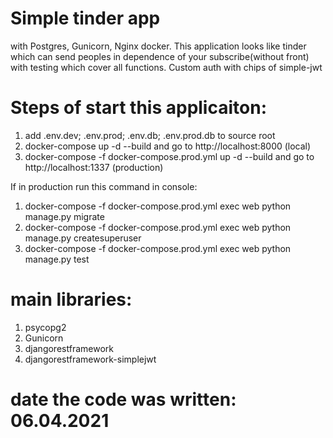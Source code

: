 # Simple tinder app 
with Postgres, Gunicorn, Nginx docker. This application looks like tinder which can send peoples in dependence of your subscribe(without front)
with testing which cover all functions. Custom auth with chips of simple-jwt

# Steps of start this applicaiton:
1) add .env.dev; .env.prod; .env.db; .env.prod.db to source root
2) docker-compose up -d --build and go to http://localhost:8000 (local)
3) docker-compose -f docker-compose.prod.yml up -d --build and go to http://localhost:1337 (production)

If in production run this command in console:
1) docker-compose -f docker-compose.prod.yml exec web python manage.py migrate
2) docker-compose -f docker-compose.prod.yml exec web python manage.py createsuperuser
3) docker-compose -f docker-compose.prod.yml exec web python manage.py test


# main libraries:
1) psycopg2
2) Gunicorn
3) djangorestframework
4) djangorestframework-simplejwt


# date the code was written: 06.04.2021
